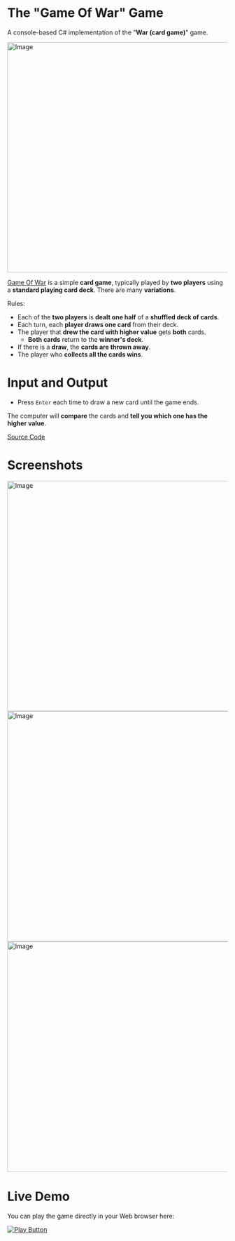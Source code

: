 # The "Game Of War" Game
A console-based C# implementation of the "**War (card game)**" game.

<img alt="Image" width="525px" src="https://user-images.githubusercontent.com/85368212/174969843-0b2c231a-8a25-42a0-aa03-f0764903682e.png" />

[Game Of War](https://en.wikipedia.org/wiki/War_(card_game)) is a simple **card game**, typically played by **two players** using a **standard playing card deck**. There are many **variations**.

Rules:
- Each of the **two players** is **dealt one half** of a **shuffled deck of cards**.
- Each turn, each **player draws one card** from their deck.               
- The player that **drew the card with higher value** gets **both** cards.      
  - **Both cards** return to the **winner's deck**.         
- If there is a **draw**, the **cards are thrown away**.                        
- The player who **collects all the cards wins**.  

# Input and Output
- Press `Enter` each time to draw a new card until the game ends.  

The computer will **compare** the cards and **tell you which one has the higher value**.

[Source Code](GameOfWar.cs)

# Screenshots

<img alt="Image" width="525px" src="https://user-images.githubusercontent.com/85368212/177001300-d5ef6088-4d5f-4dde-b3e1-e89371ae5d99.png" />

<img alt="Image" width="525px" src="https://user-images.githubusercontent.com/85368212/177001349-02c09d80-36d2-443a-96a7-5ac5172ad5e3.png" />

<img alt="Image" width="525px" src="https://user-images.githubusercontent.com/85368212/177001409-ee524d81-d018-4bac-8ffd-45547492c3c6.png" />

# Live Demo
You can play the game directly in your Web browser here:

[<img alt="Play Button" src="https://user-images.githubusercontent.com/85368212/174978620-9b7bff1e-3b05-4cb7-98c4-6422114e3707.png" />](https://replit.com/@PetarPaunov/Game-of-WarCards#Main.cs)
